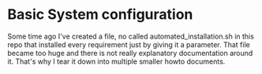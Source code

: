 # Basic System configuration

Some time ago I've created a file, no called automated_installation.sh in this repo that installed every requirement just by giving it a parameter.
That file became too huge and there is not really explanatory documentation around it. That's why I tear it down into multiple smaller howto documents.
